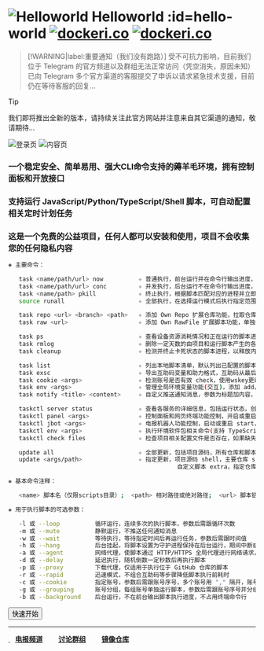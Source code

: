 # ![Helloworld](src/img/logo.gif ':size=14%') <span class="gradient-text">Helloworld</span> :id=hello-world [![dockeri.co](https://img.shields.io/docker/pulls/supermanito/helloworld?label=Docker%20Pulls&style=flat)](https://hub.docker.com/r/supermanito/helloworld) [![dockeri.co](https://img.shields.io/docker/stars/supermanito/helloworld?label=Stars&style=flat)](https://hub.docker.com/r/supermanito/helloworld)

> [!WARNING|label:重要通知（我们没有跑路）]
> 受不可抗力影响，目前我们位于 Telegram 的官方频道以及群组无法正常访问（凭空消失，原因未知）  
> 已向 Telegram 多个官方渠道的客服提交了申诉以请求紧急技术支援，目前仍在等待客服的回复...

> [!TIP]
> 我们即将推出全新的版本，请持续关注此官方网站并注意来自其它渠道的通知，敬请期待...

![登录页](./src/img/panel/1.png ':size=49%') ![内容页](./src/img/panel/2.png ':size=49%')

### 一个稳定安全、简单易用、强大CLI命令支持的薅羊毛环境，拥有控制面板和开放接口 <!-- {docsify-ignore} -->
### 支持运行 JavaScript/Python/TypeScript/Shell 脚本，可自动配置相关定时计划任务 <!-- {docsify-ignore} -->
### 这是一个免费的公益项目，任何人都可以安装和使用，项目不会收集您的任何隐私内容 <!-- {docsify-ignore} -->

```bash
❖ 主要命令：

   task <name/path/url> now          ✧ 普通执行，前台运行并在命令行输出进度，可选参数(支持多个，加在末尾)：-<l/m/w/h/a/d/p/r/c/g/b>
   task <name/path/url> conc         ✧ 并发执行，后台运行不在命令行输出进度，可选参数(支持多个，加在末尾)：-<m/w/a/d/p/r/c>
   task <name/path> pkill            ✧ 终止执行，根据脚本匹配对应的进程并立即杀死，当脚本报错死循环时建议使用
   source runall                     ✧ 全部执行，在选择运行模式后执行指定范围的脚本(交互)，非常耗时不要盲目使用

   task repo <url> <branch> <path>   ✧ 添加 Own Repo 扩展仓库功能，拉取仓库至本地后自动添加相关变量并配置定时任务
   task raw <url>                    ✧ 添加 Own RawFile 扩展脚本功能，单独拉取脚本至本地后自动添加相关变量并配置定时任务

   task ps                           ✧ 查看设备资源消耗情况和正在运行的脚本进程
   task rmlog                        ✧ 删除一定天数的由项目和运行脚本产生的各类日志文件
   task cleanup                      ✧ 检测并终止卡死状态的脚本进程，以释放内存占用提高运行效率

   task list                         ✧ 列出本地脚本清单，默认列出已配置的脚本，支持指定路径
   task exsc                         ✧ 导出互助码变量和助力格式，互助码从最后一个日志提取，受日志内容影响
   task cookie <args>                ✧ 检测账号是否有效 check，使用wskey更新账号 update，获取账号收支 beans，查看本地账号清单 list
   task env <args>                   ✧ 管理全局环境变量功能(交互)，添加 add，删除 del，修改 edit，查询 search，支持快捷命令
   task notify <title> <content>     ✧ 自定义推送通知消息，参数为标题加内容，支持转义字符

   taskctl server status             ✧ 查看各服务的详细信息，包括运行状态，创建时间，处理器占用，内存占用，运行时长
   taskctl panel <args>              ✧ 控制面板和网页终端功能控制，开启或重启 on，关闭 off，登录信息 info，重置密码 respwd
   taskctl jbot <args>               ✧ 电报机器人功能控制，启动或重启 start，停止 stop，查看日志 logs，更新升级 update
   taskctl env <args>                ✧ 执行环境软件包相关命令(支持 TypeScript 和 Python 运行环境)，安装 install，修复 repairs
   taskctl check files               ✧ 检查项目相关配置文件是否存在，如果缺失就从模板导入

   update all                        ✧ 全部更新，包括项目源码，所有仓库和脚本，自定义脚本等
   update <args/path>                ✧ 指定更新，项目源码 shell，主要仓库 scripts，扩展仓库 own，所有仓库 repo，扩展脚本 raw
                                                自定义脚本 extra，指定仓库 <path>

❋ 基本命令注释：

   <name> 脚本名（仅限scripts目录）;  <path> 相对路径或绝对路径;  <url> 脚本链接地址;  <args> 固定可选的子命令

❋ 用于执行脚本的可选参数：

   -l 或 --loop          循环运行，连续多次的执行脚本，参数后需跟循环次数
   -m 或 --mute          静默运行，不推送任何通知消息
   -w 或 --wait          等待执行，等待指定时间后再运行任务，参数后需跟时间值
   -h 或 --hang          后台挂起，将脚本设置为守护进程保持在后台运行，期间中断或结束会自动重新运行
   -a 或 --agent         网络代理，使脚本通过 HTTP/HTTPS 全局代理进行网络请求，仅支持 JavaScript 脚本
   -d 或 --delay         延迟执行，随机倒数一定秒数后再执行脚本
   -p 或 --proxy         下载代理，仅适用于执行位于 GitHub 仓库的脚本
   -r 或 --rapid         迅速模式，不组合互助码等步骤降低脚本执行前耗时
   -c 或 --cookie        指定账号，参数后需跟账号序号，多个账号用 "," 隔开，账号区间用 "-" 连接，可以用 "%" 表示账号总数
   -g 或 --grouping      账号分组，每组账号单独运行脚本，参数后需跟账号序号并分组，参数用法跟指定账号一样，组与组之间用 "@" 隔开
   -b 或 --background    后台运行，不在前台输出脚本执行进度，不占用终端命令行
```

<button class="start-button" onclick="window.location.href ='#/pages/install/部署项目?id=_3-启动容器'" title="部署项目容器"><i class="fa-solid fa-flag-checkered"></i> 快速开始</button>

***

<a><img src="./src/img/svg/Telegram.svg" style="width: 2%; vertical-align: -0.15em;"/></a> **[电报频道](https://t.me/jdhelloworld)**&emsp;&emsp;<i class="fa-duotone fa-comments" style="--fa-primary-color: #45b97c; --fa-secondary-color: #1d953f" ></i> **[讨论群组](https://t.me/jdhelloworld_group)**&emsp;&emsp;<i class="fa-duotone fa-warehouse" style="--fa-primary-color: #fdb933; --fa-secondary-color: #843900" ></i> **[镜像仓库](https://hub.docker.com/r/supermanito/helloworld)**
